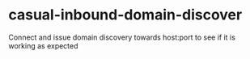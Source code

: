 # casual-inbound-domain-discover
Connect and issue domain discovery towards host:port to see if it is working as expected

